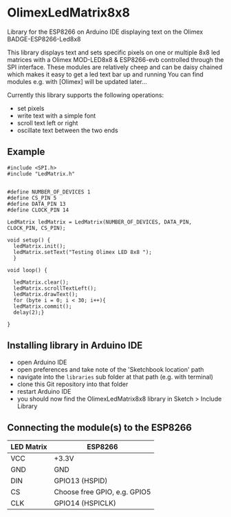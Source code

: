 # OlimexLedMatrix8x8
Library for the ESP8266 on Arduino IDE displaying text on the Olimex BADGE-ESP8266-Led8x8

This library displays text and sets specific pixels on one or multiple 8x8 led matrices with a Olimex MOD-LED8x8 & ESP8266-evb controlled through the SPI interface.
These modules are relatively cheep and can be daisy chained which makes it easy to get a led text bar up and running
You can find modules e.g. with [Olimex] will be updated later...

Currently this library supports the following operations:

- set pixels
- write text with a simple font
- scroll text left or right
- oscillate text between the two ends

## Example

```
#include <SPI.h>
#include "LedMatrix.h"


#define NUMBER_OF_DEVICES 1
#define CS_PIN 5
#define DATA_PIN 13
#define CLOCK_PIN 14

LedMatrix ledMatrix = LedMatrix(NUMBER_OF_DEVICES, DATA_PIN, CLOCK_PIN, CS_PIN);

void setup() {
  ledMatrix.init();
  ledMatrix.setText("Testing Olimex LED 8x8 ");
  }

void loop() {

  ledMatrix.clear();
  ledMatrix.scrollTextLeft();
  ledMatrix.drawText();
  for (byte i = 0; i < 30; i++){
  ledMatrix.commit();
  delay(2);}

}
```
## Installing library in Arduino IDE
- open Arduino IDE
- open preferences and take note of the 'Sketchbook location' path
- navigate into the `libraries` sub folder at that path (e.g. with terminal)
- clone this Git repository into that folder
- restart Arduino IDE
- you should now find the OlimexLedMatrix8x8 library in Sketch > Include Library

## Connecting the module(s) to the ESP8266

|LED Matrix |	ESP8266                     |
|-----------|-----------------------------|
|VCC        |	+3.3V                       |
|GND	      | GND                         |
|DIN	      |GPIO13 (HSPID)               |
|CS	        |Choose free GPIO, e.g. GPIO5 |
|CLK	      |GPIO14 (HSPICLK)             |
